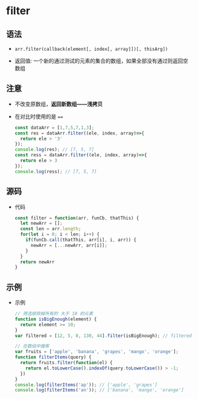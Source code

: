 # filter

## 语法

*   `arr.filter(callback(element[, index[, array]])[, thisArg])`

*   返回值: 一个新的通过测试的元素的集合的数组，如果全部没有通过则返回空数组

## 注意

*   不改变原数组，**返回新数组——浅拷贝**

*   在对比时使用的是 `==`

    ```javascript
    const dataArr = [1,7,5,7,1,3];
    const res = dataArr.filter((ele, index, array)=>{
      return ele > '3'
    });
    console.log(res); // [7, 5, 7]
    const ress = dataArr.filter((ele, index, array)=>{
      return ele > 3
    });
    console.log(ress); // [7, 5, 7]
    ```

## 源码

*   代码

    ```javascript
    const filter = function(arr, funCb, thatThis) {
      let newArr = [];
      const len = arr.length;
      for(let i = 0; i < len; i++) {
        if(funCb.call(thatThis, arr[i], i, arr)) {
          newArr = [...newArr, arr[i]];
        }
      }
      return newArr
    }

    ```

## 示例

*   示例

    ```javascript
    // 筛选排除掉所有的 大于 10 的元素
    function isBigEnough(element) {
      return element >= 10;
    }
    var filtered = [12, 5, 8, 130, 44].filter(isBigEnough); // filtered is [12, 130, 44]

    // 在数组中搜索
    var fruits = ['apple', 'banana', 'grapes', 'mango', 'orange'];
    function filterItems(query) {
      return fruits.filter(function(el) {
        return el.toLowerCase().indexOf(query.toLowerCase()) > -1;
      })
    }
    console.log(filterItems('ap')); // ['apple', 'grapes']
    console.log(filterItems('an')); // ['banana', 'mango', 'orange']
    ```
